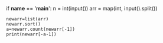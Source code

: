 if __name__ == '__main__':
    n = int(input())
    arr = map(int, input().split())

    newarr=list(arr)
    newarr.sort()
    a=newarr.count(newarr[-1])
    print(newarr[-a-1])
    
